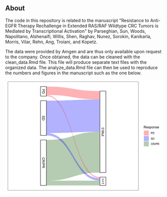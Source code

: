 ## About

The code in this repository is related to the manuscript "Resistance to Anti-EGFR Therapy Rechallenge in Extended RAS/RAF
Wildtype CRC Tumors is Mediated by Transcriptional Activation" by Parseghian, Sun, Woods, Napolitano, Alshenaifi, Willis,
Shen, Raghav, Nunez, Sorokin, Kanikarla, Morris, Vilar, Rehn, Ang, Troiani, and Kopetz.

The data were provided by Amgen and are thus only available upon request to the company. Once obtained, the data can be cleaned 
with the clean_data.Rmd file. This file will produce separate text files with the organized data. The analyze_data.Rmd file can
then be used to reproduce the numbers and figures in the manuscript such as the one below.


![Sankey plot for 203 study](Figures/sankey203.png)



